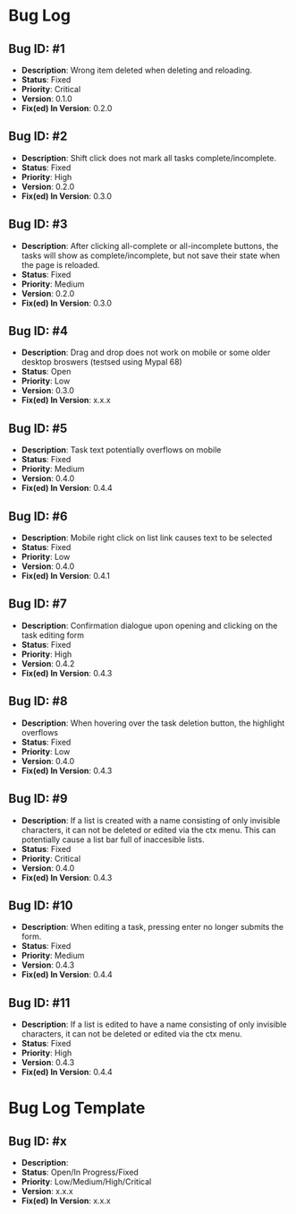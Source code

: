 # Bug Log

## Bug ID: #1
- **Description**: Wrong item deleted when deleting and reloading.
- **Status**: Fixed
- **Priority**: Critical
- **Version**: 0.1.0
- **Fix(ed) In Version**: 0.2.0

## Bug ID: #2
- **Description**: Shift click does not mark all tasks complete/incomplete.
- **Status**: Fixed
- **Priority**: High
- **Version**: 0.2.0
- **Fix(ed) In Version**: 0.3.0

## Bug ID: #3
- **Description**: After clicking all-complete or all-incomplete buttons, the tasks will show as complete/incomplete, but not save their state when the page is reloaded.
- **Status**: Fixed
- **Priority**: Medium
- **Version**: 0.2.0
- **Fix(ed) In Version**: 0.3.0

## Bug ID: #4
- **Description**: Drag and drop does not work on mobile or some older desktop broswers (testsed using Mypal 68)
- **Status**: Open
- **Priority**: Low
- **Version**: 0.3.0
- **Fix(ed) In Version**: x.x.x

## Bug ID: #5
- **Description**: Task text potentially overflows on mobile
- **Status**: Fixed
- **Priority**: Medium
- **Version**: 0.4.0
- **Fix(ed) In Version**: 0.4.4

## Bug ID: #6
- **Description**: Mobile right click on list link causes text to be selected
- **Status**: Fixed
- **Priority**: Low
- **Version**: 0.4.0
- **Fix(ed) In Version**: 0.4.1

## Bug ID: #7
- **Description**: Confirmation dialogue upon opening and clicking on the task editing form
- **Status**: Fixed
- **Priority**: High
- **Version**: 0.4.2
- **Fix(ed) In Version**: 0.4.3

## Bug ID: #8
- **Description**: When hovering over the task deletion button, the highlight overflows
- **Status**: Fixed
- **Priority**: Low
- **Version**: 0.4.0
- **Fix(ed) In Version**: 0.4.3

## Bug ID: #9
- **Description**: If a list is created with a name consisting of only invisible characters, it can not be deleted or edited via the ctx menu. This can potentially cause a list bar full of inaccesible lists. 
- **Status**: Fixed
- **Priority**: Critical
- **Version**: 0.4.0
- **Fix(ed) In Version**: 0.4.3

## Bug ID: #10
- **Description**: When editing a task, pressing enter no longer submits the form. 
- **Status**: Fixed
- **Priority**: Medium
- **Version**: 0.4.3
- **Fix(ed) In Version**: 0.4.4

## Bug ID: #11
- **Description**:  If a list is edited to have a name consisting of only invisible characters, it can not be deleted or edited via the ctx menu.
- **Status**: Fixed
- **Priority**: High
- **Version**: 0.4.3
- **Fix(ed) In Version**: 0.4.4

# Bug Log Template

## Bug ID: #x
- **Description**: 
- **Status**: Open/In Progress/Fixed
- **Priority**: Low/Medium/High/Critical
- **Version**: x.x.x
- **Fix(ed) In Version**: x.x.x